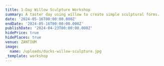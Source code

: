 ```yaml
---
title: 1-Day Willow Sculpture Workshop
summary: A taster day using willow to create simple sculptural forms.
date: '2024-05-16T00:00:00.000Z'
endDate: '2024-05-16T00:00:00.000Z'
publishDate: '2024-04-23T00:00:00.000Z'
hidePrice: true
hidePlaces: true
venue: ZANTIUM
image:
  name: /uploads/ducks-willow-sculpture.jpg
_template: workshop
---
```



